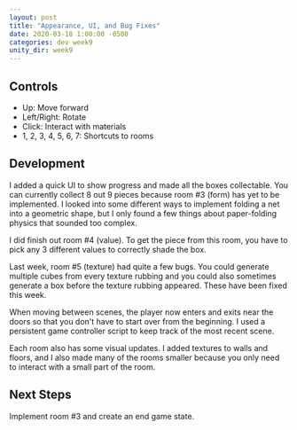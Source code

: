 ```yaml
---
layout: post
title: "Appearance, UI, and Bug Fixes"
date: 2020-03-18 1:00:00 -0500
categories: dev week9
unity_dir: week9
---
```


## Controls
* Up: Move forward
* Left/Right: Rotate
* Click: Interact with materials
* 1, 2, 3, 4, 5, 6, 7: Shortcuts to rooms

## Development
I added a quick UI to show progress and made all the boxes collectable. You can currently collect 8 out 9 pieces because room #3 (form) has yet to be implemented. I looked into some different ways to implement folding a net into a geometric shape, but I only found a few things about paper-folding physics that sounded too complex.

I did finish out room #4 (value). To get the piece from this room, you have to pick any 3 different values to correctly shade the box.

Last week, room #5 (texture) had quite a few bugs. You could generate multiple cubes from every texture rubbing and you could also sometimes generate a box before the texture rubbing appeared. These have been fixed this week.

When moving between scenes, the player now enters and exits near the doors so that you don't have to start over from the beginning. I used a persistent game controller script to keep track of the most recent scene.

Each room also has some visual updates. I added textures to walls and floors, and I also made many of the rooms smaller because you only need to interact with a small part of the room.

## Next Steps
Implement room #3 and create an end game state.